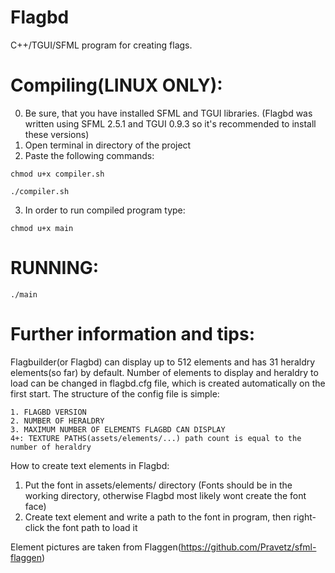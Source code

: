 # Flagbd
C++/TGUI/SFML program for creating flags.

# Compiling(LINUX ONLY): 
0. Be sure, that you have installed SFML and TGUI libraries. (Flagbd was written using SFML 2.5.1 and TGUI 0.9.3 so it's recommended to install these versions)
1. Open terminal in directory of the project
2. Paste the following commands:
 ```
 chmod u+x compiler.sh
 ```
 ```
 ./compiler.sh
 ```
3. In order to run compiled program type:
 ```
 chmod u+x main
 ```
 
 # RUNNING:
 ```
 ./main
 ```
 # Further information and tips: 
 Flagbuilder(or Flagbd) can display up to 512 elements and has 31 heraldry elements(so far) by default.
 Number of elements to display and heraldry to load can be changed in flagbd.cfg file, which is created automatically on the first start.
 The structure of the config file is simple: 
 ```
 1. FLAGBD VERSION
 2. NUMBER OF HERALDRY
 3. MAXIMUM NUMBER OF ELEMENTS FLAGBD CAN DISPLAY
 4+: TEXTURE PATHS(assets/elements/...) path count is equal to the number of heraldry
 ```
 How to create text elements in Flagbd:
 1. Put the font in assets/elements/ directory (Fonts should be in the working directory, otherwise Flagbd most likely wont create the font face)
 2. Create text element and write a path to the font in program, then right-click the font path to load it


 Element pictures are taken from Flaggen(https://github.com/Pravetz/sfml-flaggen)
 
